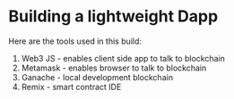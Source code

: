# Building a lightweight Dapp 

Here are the tools used in this build:
1. Web3 JS - enables client side app to talk to blockchain
2. Metamask - enables browser to talk to blockchain
3. Ganache - local development blockchain
4. Remix - smart contract IDE
